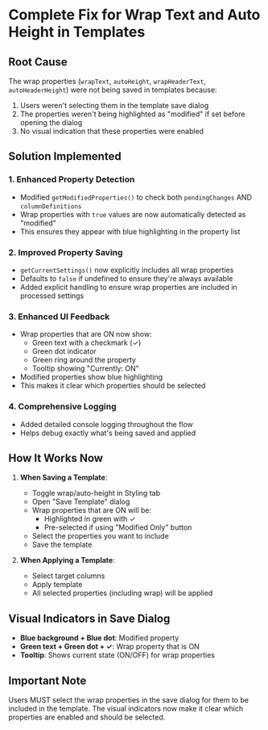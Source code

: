 # Complete Fix for Wrap Text and Auto Height in Templates

## Root Cause
The wrap properties (`wrapText`, `autoHeight`, `wrapHeaderText`, `autoHeaderHeight`) were not being saved in templates because:
1. Users weren't selecting them in the template save dialog
2. The properties weren't being highlighted as "modified" if set before opening the dialog
3. No visual indication that these properties were enabled

## Solution Implemented

### 1. Enhanced Property Detection
- Modified `getModifiedProperties()` to check both `pendingChanges` AND `columnDefinitions`
- Wrap properties with `true` values are now automatically detected as "modified"
- This ensures they appear with blue highlighting in the property list

### 2. Improved Property Saving
- `getCurrentSettings()` now explicitly includes all wrap properties
- Defaults to `false` if undefined to ensure they're always available
- Added explicit handling to ensure wrap properties are included in processed settings

### 3. Enhanced UI Feedback
- Wrap properties that are ON now show:
  - Green text with a checkmark (✓)
  - Green dot indicator
  - Green ring around the property
  - Tooltip showing "Currently: ON"
- Modified properties show blue highlighting
- This makes it clear which properties should be selected

### 4. Comprehensive Logging
- Added detailed console logging throughout the flow
- Helps debug exactly what's being saved and applied

## How It Works Now

1. **When Saving a Template**:
   - Toggle wrap/auto-height in Styling tab
   - Open "Save Template" dialog
   - Wrap properties that are ON will be:
     - Highlighted in green with ✓
     - Pre-selected if using "Modified Only" button
   - Select the properties you want to include
   - Save the template

2. **When Applying a Template**:
   - Select target columns
   - Apply template
   - All selected properties (including wrap) will be applied

## Visual Indicators in Save Dialog
- **Blue background + Blue dot**: Modified property
- **Green text + Green dot + ✓**: Wrap property that is ON
- **Tooltip**: Shows current state (ON/OFF) for wrap properties

## Important Note
Users MUST select the wrap properties in the save dialog for them to be included in the template. The visual indicators now make it clear which properties are enabled and should be selected.